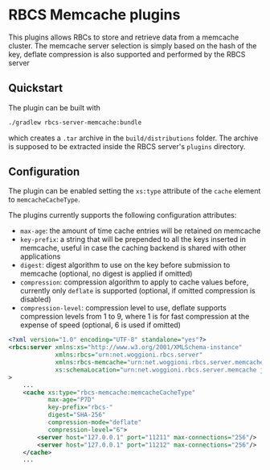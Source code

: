 # RBCS Memcache plugins

This plugins allows RBCs to store and retrieve data from a memcache cluster.
The memcache server selection is simply based on the hash of the key, 
deflate compression is also supported and performed by the RBCS server

## Quickstart
The plugin can be built with
```bash
./gradlew rbcs-server-memcache:bundle
```
which creates a `.tar` archive in the `build/distributions` folder. 
The archive is supposed to be extracted inside the RBCS server's `plugins` directory.

## Configuration

The plugin can be enabled setting the `xs:type` attribute of the `cache` element
to `memcacheCacheType`.

The plugins currently supports the following configuration attributes:
- `max-age`: the amount of time cache entries will be retained on memcache
- `key-prefix`: a string that will be prepended to all the keys inserted in memcache,
  useful in case the caching backend is shared with other applications
- `digest`: digest algorithm to use on the key before submission 
  to memcache (optional, no digest is applied if omitted)
- `compression`: compression algorithm to apply to cache values before, 
  currently only `deflate` is supported (optional, if omitted compression is disabled)
- `compression-level`: compression level to use, deflate supports compression levels from 1 to 9, 
  where 1 is for fast compression at the expense of speed (optional, 6 is used if omitted)
```xml
<?xml version="1.0" encoding="UTF-8" standalone="yes"?>
<rbcs:server xmlns:xs="http://www.w3.org/2001/XMLSchema-instance"
             xmlns:rbcs="urn:net.woggioni.rbcs.server"
             xmlns:rbcs-memcache="urn:net.woggioni.rbcs.server.memcache"
             xs:schemaLocation="urn:net.woggioni.rbcs.server.memcache jpms://net.woggioni.rbcs.server.memcache/net/woggioni/rbcs/server/memcache/schema/rbcs-memcache.xsd urn:net.woggioni.rbcs.server jpms://net.woggioni.rbcs.server/net/woggioni/rbcs/server/schema/rbcs-server.xsd"
>
    ...
    <cache xs:type="rbcs-memcache:memcacheCacheType" 
           max-age="P7D"
           key-prefix="rbcs-"
           digest="SHA-256"
           compression-mode="deflate"
           compression-level="6">
        <server host="127.0.0.1" port="11211" max-connections="256"/>
        <server host="127.0.0.1" port="11212" max-connections="256"/>
    </cache>
    ...
```